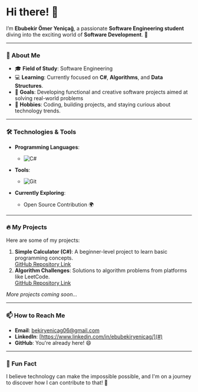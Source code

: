 # Hi there! 👋

I’m **Ebubekir Ömer Yeniçağ**, a passionate **Software Engineering student** diving into the exciting world of **Software Development**. 🚀  

---

### 🌟 About Me
- 🎓 **Field of Study**: Software Engineering  
- 💻 **Learning**: Currently focused on **C#**, **Algorithms**, and **Data Structures**.  
- 🌱 **Goals**: Developing functional and creative software projects aimed at solving real-world problems
- 🎯 **Hobbies**: Coding, building projects, and staying curious about technology trends.  

---

### 🛠️ Technologies & Tools
- **Programming Languages**:  
  - ![C#](https://img.shields.io/badge/-C%23-239120?style=flat&logo=c-sharp&logoColor=white)  

- **Tools**:  
  - ![Git](https://img.shields.io/badge/-Git-F05032?style=flat&logo=git&logoColor=white)  

- **Currently Exploring**:  
  - Open Source Contribution 🌍  

---

### 🔥 My Projects
Here are some of my projects:  
1. **Simple Calculator (C#)**: A beginner-level project to learn basic programming concepts.  
   [GitHub Repository Link](#)  
2. **Algorithm Challenges**: Solutions to algorithm problems from platforms like LeetCode.  
   [GitHub Repository Link](#)  

*More projects coming soon...*

---

### 📫 How to Reach Me
- **Email**: [bekiryenicag06@gmail.com](mailto:bekiryenicag06@gmail.com)  
- **LinkedIn**: [https://www.linkedin.com/in/ebubekiryenicag/](#)  
- **GitHub**: You're already here! 😄  

---

### 🎉 Fun Fact
I believe technology can make the impossible possible, and I'm on a journey to discover how I can contribute to that! 🌌  
